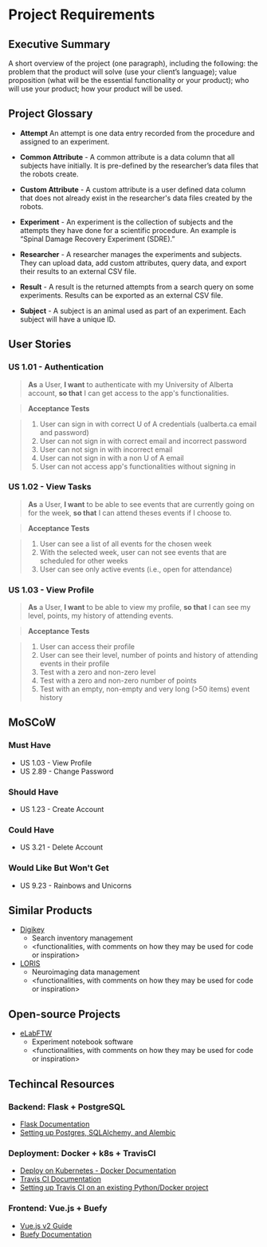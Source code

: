 # Project Requirements

## Executive Summary

A short overview of the project (one paragraph), including the following: the problem that the product will solve (use your client’s language); value proposition (what will be the essential functionality or your product); who will use your product; how your product will be used.

## Project Glossary
- **Attempt** An attempt is one data entry recorded from the procedure and assigned to an experiment.

- **Common Attribute** - A common attribute is a data column that all subjects have initially. It is pre-defined by the researcher’s data files that the robots create.

- **Custom Attribute** - A custom attribute is a user defined data column that does not already exist in the researcher's data files created by the robots.

- **Experiment** - An experiment is the collection of subjects and the attempts they have done for a scientific procedure. An example is “Spinal Damage Recovery Experiment (SDRE).”

- **Researcher** - A researcher manages the experiments and subjects. They can upload data, add custom attributes, query data, and export their results to an external CSV file.

- **Result** - A result is the returned attempts from a search query on some experiments. Results can be exported as an external CSV file.

- **Subject** - A subject is an animal used as part of an experiment. Each subject will have a unique ID.

## User Stories
### US 1.01 - Authentication
> **As** a User, **I want** to authenticate with my University of Alberta account, **so that** I can get access to the app's functionalities.

> **Acceptance Tests**

> 1. User can sign in with correct U of A credentials (ualberta.ca email and password)
> 2. User can not sign in with correct email and incorrect password
> 3. User can not sign in with incorrect email
> 4. User can not sign in with a non U of A email
> 5. User can not access app's functionalities without signing in

### US 1.02 - View Tasks
> **As** a User, **I want** to be able to see events that are currently going on for the week, **so that** I can attend theses events if I choose to.

> **Acceptance Tests**

> 1. User can see a list of all events for the chosen week
> 2. With the selected week, user can not see events that are scheduled for other weeks
> 3. User can see only active events (i.e., open for attendance)

### US 1.03 - View Profile
> **As** a User, **I want** to be able to view my profile, **so that** I can see my level, points, my history of attending events.

> **Acceptance Tests**

> 1. User can access their profile
> 2. User can see their level, number of points and history of attending events in their profile
> 3. Test with a zero and non-zero level
> 4. Test with a zero and non-zero number of points
> 5. Test with an empty, non-empty and very long (>50 items) event history

## MoSCoW
### Must Have
* US 1.03 - View Profile
* US 2.89 - Change Password 

### Should Have
* US 1.23 - Create Account

### Could Have
* US 3.21 - Delete Account

### Would Like But Won't Get
* US 9.23 - Rainbows and Unicorns

## Similar Products
* [Digikey](http://www.digikey.ca/products/en)
    - Search inventory management
    - &lt;functionalities, with comments on how they may be used for code or inspiration&gt;
* [LORIS](http://www.loris.ca/)
    - Neuroimaging data management
    - &lt;functionalities, with comments on how they may be used for code or inspiration&gt;

## Open-source Projects
* [eLabFTW](https://github.com/elabftw/elabftw)
    - Experiment notebook software
    - &lt;functionalities, with comments on how they may be used for code or inspiration&gt; 

## Techincal Resources
### Backend: Flask + PostgreSQL
  * [Flask Documentation](https://flask.palletsprojects.com/en/2.0.x/tutorial/index.html)
  * [Setting up Postgres, SQLAlchemy, and Alembic](https://realpython.com/flask-by-example-part-2-postgres-sqlalchemy-and-alembic/)
### Deployment: Docker + k8s + TravisCI
  * [Deploy on Kubernetes - Docker Documentation](https://docs.docker.com/desktop/kubernetes/)
  * [Travis CI Documentation](https://docs.travis-ci.com/)
  * [Setting up Travis CI on an existing Python/Docker project](https://www.youtube.com/watch?v=1PC68ufAn6U)
### Frontend: Vue.js + Buefy
  * [Vue.js v2 Guide](https://vuejs.org/v2/guide/)
  * [Buefy Documentation](https://buefy.org/documentation)
